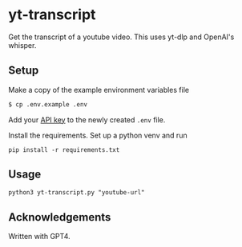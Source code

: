 ##

# yt-transcript

Get the transcript of a youtube video. This uses yt-dlp and OpenAI's whisper.

## Setup

Make a copy of the example environment variables file

```bash
$ cp .env.example .env
```

Add your [API key](https://beta.openai.com/account/api-keys) to the newly created `.env` file.

Install the requirements. Set up a python venv and run

```
pip install -r requirements.txt
```

## Usage

```
python3 yt-transcript.py "youtube-url"
```

## Acknowledgements

Written with GPT4.
